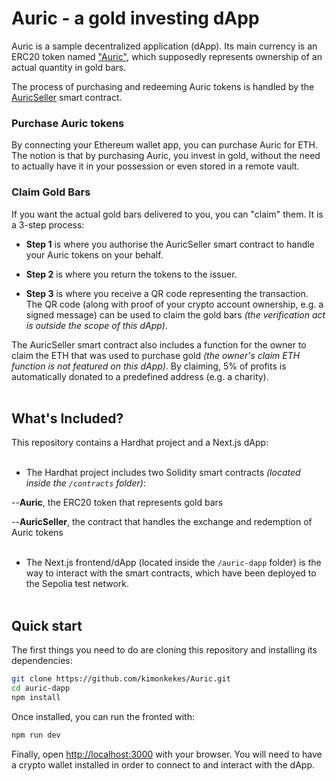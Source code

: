 # Auric - a gold investing dApp

Auric is a sample decentralized application (dApp). Its main currency is an ERC20 token named ["Auric"](https://sepolia.etherscan.io/token/0xc63e033c4452dec6ab5a52c9e835d56b27be83f4/), which supposedly represents ownership of an actual quantity in gold bars.

The process of purchasing and redeeming Auric tokens is handled by the [AuricSeller](https://sepolia.etherscan.io/address/0xaeef66784062d2ec5268f8010ff406c870683b62/) smart contract.

### Purchase Auric tokens

By connecting your Ethereum wallet app, you can purchase Auric for ETH. The notion is that by purchasing Auric, you invest in gold, without the need to actually have it in your possession or even stored in a remote vault.

### Claim Gold Bars

If you want the actual gold bars delivered to you, you can "claim" them. It is a 3-step process:

- **Step 1** is where you authorise the AuricSeller smart contract to handle your Auric tokens on your behalf.


- **Step 2** is where you return the tokens to the issuer.


- **Step 3** is where you receive a QR code representing the transaction. The QR code (along with proof of your crypto account ownership, e.g. a signed message) can be used to claim the gold bars *(the verification act is outside the scope of this dApp)*.


The AuricSeller smart contract also includes a function for the owner to claim the ETH that was used to purchase gold *(the owner's claim ETH function is not featured on this dApp)*. By claiming, 5% of profits is automatically donated to a predefined address (e.g. a charity).<br /><br />

## What's Included?

This repository contains a Hardhat project and a Next.js dApp:<br/><br/>


- The Hardhat project includes two Solidity smart contracts *(located inside the `/contracts` folder)*:
 
--**Auric**, the ERC20 token that represents gold bars

--**AuricSeller**, the contract that handles the exchange and redemption of Auric tokens<br/><br/>


- The Next.js frontend/dApp (located inside the `/auric-dapp` folder) is the way to interact with the smart contracts, which have been deployed to the Sepolia test network.<br /><br />



## Quick start


The first things you need to do are cloning this repository and installing its
dependencies:

```sh
git clone https://github.com/kimonkekes/Auric.git
cd auric-dapp
npm install
```

Once installed, you can run the fronted with:

```sh
npm run dev
```

Finally, open [http://localhost:3000](http://localhost:3000) with your browser. You will need to have a crypto wallet installed in order to connect to and interact with the dApp.